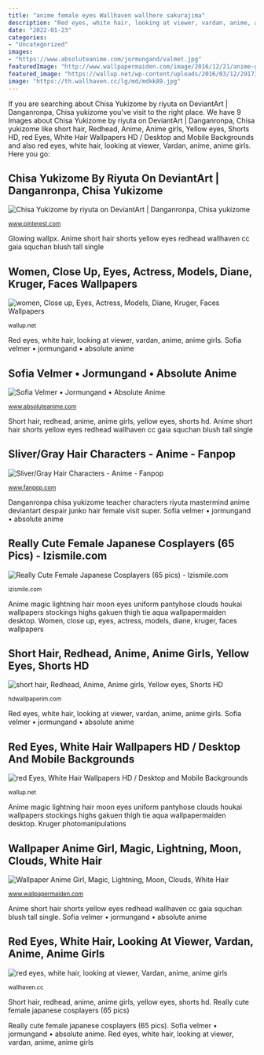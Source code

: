 ```yaml
---
title: "anime female eyes Wallhaven wallhere sakurajima"
description: "Red eyes, white hair, looking at viewer, vardan, anime, anime girls"
date: "2022-01-23"
categories:
- "Uncategorized"
images:
- "https://www.absoluteanime.com/jormungand/valmet.jpg"
featuredImage: "http://www.wallpapermaiden.com/image/2016/12/21/anime-girl-magic-lightning-moon-clouds-white-hair-anime-11010-resized.jpg"
featured_image: "https://wallup.net/wp-content/uploads/2016/03/12/291739-red_eyes-white_hair.jpg"
image: "https://th.wallhaven.cc/lg/md/mdkk89.jpg"
---
```


If you are searching about Chisa Yukizome by riyuta on DeviantArt | Danganronpa, Chisa yukizome you've visit to the right place. We have 9 Images about Chisa Yukizome by riyuta on DeviantArt | Danganronpa, Chisa yukizome like short hair, Redhead, Anime, Anime girls, Yellow eyes, Shorts HD, red Eyes, White Hair Wallpapers HD / Desktop and Mobile Backgrounds and also red eyes, white hair, looking at viewer, Vardan, anime, anime girls. Here you go:

## Chisa Yukizome By Riyuta On DeviantArt | Danganronpa, Chisa Yukizome

![Chisa Yukizome by riyuta on DeviantArt | Danganronpa, Chisa yukizome](https://i.pinimg.com/736x/ad/b9/83/adb983a0ce95e6c086fddad8310efff3--super-danganronpa-innocent-people.jpg "Chisa yukizome by riyuta on deviantart")

<small>www.pinterest.com</small>

Glowing wallpx. Anime short hair shorts yellow eyes redhead wallhaven cc gaia squchan blush tall single

## Women, Close Up, Eyes, Actress, Models, Diane, Kruger, Faces Wallpapers

![women, Close up, Eyes, Actress, Models, Diane, Kruger, Faces Wallpapers](https://wallup.net/wp-content/uploads/2019/10/186148-women-close-up-eyes-actress-models-diane-kruger-faces.jpg "Really cute female japanese cosplayers (65 pics)")

<small>wallup.net</small>

Red eyes, white hair, looking at viewer, vardan, anime, anime girls. Sofia velmer • jormungand • absolute anime

## Sofia Velmer • Jormungand • Absolute Anime

![Sofia Velmer • Jormungand • Absolute Anime](https://www.absoluteanime.com/jormungand/valmet.jpg "Sliver/gray hair characters")

<small>www.absoluteanime.com</small>

Short hair, redhead, anime, anime girls, yellow eyes, shorts hd. Anime short hair shorts yellow eyes redhead wallhaven cc gaia squchan blush tall single

## Sliver/Gray Hair Characters - Anime - Fanpop

![Sliver/Gray Hair Characters - Anime - Fanpop](http://images6.fanpop.com/image/forum/210000/210454_1392537761162_full.png "Kruger photomanipulations")

<small>www.fanpop.com</small>

Danganronpa chisa yukizome teacher characters riyuta mastermind anime deviantart despair junko hair female visit super. Sofia velmer • jormungand • absolute anime

## Really Cute Female Japanese Cosplayers (65 Pics) - Izismile.com

![Really Cute Female Japanese Cosplayers (65 pics) - Izismile.com](https://img.izismile.com/img/img3/20100325/files/2/japanese_cosplayers_12.jpg "Wallpaper anime girl, magic, lightning, moon, clouds, white hair")

<small>izismile.com</small>

Anime magic lightning hair moon eyes uniform pantyhose clouds houkai wallpapers stockings highs gakuen thigh tie aqua wallpapermaiden desktop. Women, close up, eyes, actress, models, diane, kruger, faces wallpapers

## Short Hair, Redhead, Anime, Anime Girls, Yellow Eyes, Shorts HD

![short hair, Redhead, Anime, Anime girls, Yellow eyes, Shorts HD](https://hdwallpaperim.com/wp-content/uploads/2017/09/07/463847-short_hair-redhead-anime-anime_girls-yellow_eyes-shorts.jpg "Danganronpa chisa yukizome teacher characters riyuta mastermind anime deviantart despair junko hair female visit super")

<small>hdwallpaperim.com</small>

Red eyes, white hair, looking at viewer, vardan, anime, anime girls. Sofia velmer • jormungand • absolute anime

## Red Eyes, White Hair Wallpapers HD / Desktop And Mobile Backgrounds

![red Eyes, White Hair Wallpapers HD / Desktop and Mobile Backgrounds](https://wallup.net/wp-content/uploads/2016/03/12/291739-red_eyes-white_hair.jpg "Kruger photomanipulations")

<small>wallup.net</small>

Anime magic lightning hair moon eyes uniform pantyhose clouds houkai wallpapers stockings highs gakuen thigh tie aqua wallpapermaiden desktop. Kruger photomanipulations

## Wallpaper Anime Girl, Magic, Lightning, Moon, Clouds, White Hair

![Wallpaper Anime Girl, Magic, Lightning, Moon, Clouds, White Hair](http://www.wallpapermaiden.com/image/2016/12/21/anime-girl-magic-lightning-moon-clouds-white-hair-anime-11010-resized.jpg "Valmet jormungand sofia velmer characters anime character sophia koko wikia amazonian female finnish beauties karambit japanese tropes pmwiki goddess body")

<small>www.wallpapermaiden.com</small>

Anime short hair shorts yellow eyes redhead wallhaven cc gaia squchan blush tall single. Sofia velmer • jormungand • absolute anime

## Red Eyes, White Hair, Looking At Viewer, Vardan, Anime, Anime Girls

![red eyes, white hair, looking at viewer, Vardan, anime, anime girls](https://th.wallhaven.cc/lg/md/mdkk89.jpg "Danganronpa chisa yukizome teacher characters riyuta mastermind anime deviantart despair junko hair female visit super")

<small>wallhaven.cc</small>

Short hair, redhead, anime, anime girls, yellow eyes, shorts hd. Really cute female japanese cosplayers (65 pics)

Really cute female japanese cosplayers (65 pics). Sofia velmer • jormungand • absolute anime. Red eyes, white hair, looking at viewer, vardan, anime, anime girls
